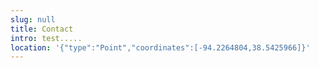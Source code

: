```yaml
---
slug: null
title: Contact
intro: test.....
location: '{"type":"Point","coordinates":[-94.2264804,38.5425966]}'
---
```

